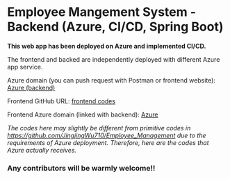 # Employee Mangement System - Backend (Azure, CI/CD, Spring Boot)
**This web app has been deployed on Azure and implemented CI/CD.**

The frontend and backed are independently deployed with different Azure app service.

Azure domain (you can push request with Postman or frontend website): [Azure (backend)](https://github.com/JingjingWu710/backend_Employee_Management)

Frontend GitHub URL: [frontend codes](https://github.com/JingjingWu710/frontend_Employee_Management)

Frontend Azure domain (linked with backend): [Azure](ems-frontend-c8eqh4bwccbngjcy.uksouth-01.azurewebsites.net)

_The codes here may slightly be different from primitive codes in https://github.com/JingjingWu710/Employee_Management due to the requirements of Azure deployment. Therefore, here are the codes that Azure actually receives._

### Any contributors will be warmly welcome!!
